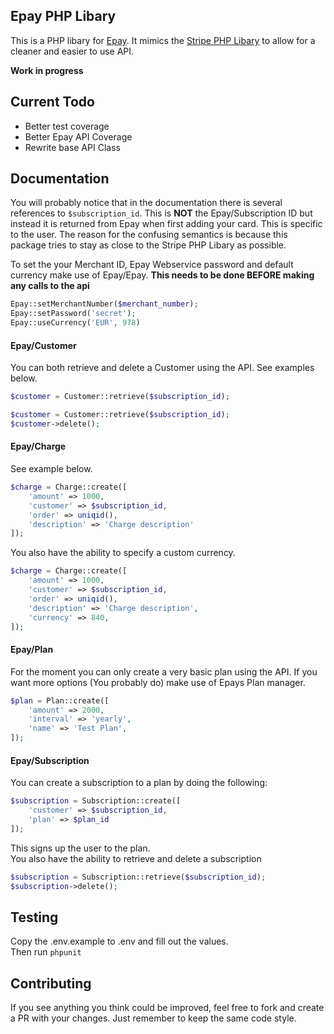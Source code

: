 ## Epay PHP Libary

This is a PHP libary for [Epay](http://www.epay.dk/). It mimics the [Stripe PHP Libary](https://github.com/stripe/stripe-php) to allow for a cleaner and easier to use API.

**Work in progress**

## Current Todo

- Better test coverage
- Better Epay API Coverage
- Rewrite base API Class

## Documentation
You will probably notice that in the documentation there is several references to `$subscription_id`. This is **NOT** the Epay/Subscription ID but instead it is returned from Epay when first adding your card. This is specific to the user. The reason for the confusing semantics is because this package tries to stay as close to the Stripe PHP Libary as possible.

To set the your Merchant ID, Epay Webservice password and default currency make use of Epay/Epay.
**This needs to be done BEFORE making any calls to the api**  
```php
Epay::setMerchantNumber($merchant_number);
Epay::setPassword('secret');
Epay::useCurrency('EUR', 978)
```

#### Epay/Customer
You can both retrieve and delete a Customer using the API. See examples below.
```php
$customer = Customer::retrieve($subscription_id);
```
```php
$customer = Customer::retrieve($subscription_id);
$customer->delete();
```

#### Epay/Charge
See example below.
```php
$charge = Charge::create([
    'amount' => 1000,
    'customer' => $subscription_id,
    'order' => uniqid(),
    'description' => 'Charge description'
]);
```  
You also have the ability to specify a custom currency.
```php
$charge = Charge::create([
    'amount' => 1000,
    'customer' => $subscription_id,
    'order' => uniqid(),
    'description' => 'Charge description',
    'currency' => 840,
]);
```

#### Epay/Plan
For the moment you can only create a very basic plan using the API. If you want more options (You probably do) make use of Epays Plan manager.
```php
$plan = Plan::create([
    'amount' => 2000,
    'interval' => 'yearly',
    'name' => 'Test Plan',
]);
```

#### Epay/Subscription
You can create a subscription to a plan by doing the following:
```php
$subscription = Subscription::create([
    'customer' => $subscription_id,
    'plan' => $plan_id
]);
```
This signs up the user to the plan.  
You also have the ability to retrieve and delete a subscription
```php
$subscription = Subscription::retrieve($subscription_id);
$subscription->delete();
```

## Testing

Copy the .env.example to .env and fill out the values.  
Then run `phpunit`

## Contributing
If you see anything you think could be improved, feel free to fork and create a PR with your changes. Just remember to keep the same code style.
